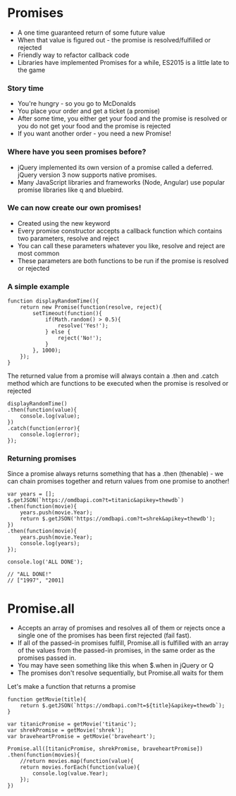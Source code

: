 # Promises

- A one time guaranteed return of some future value
- When that value is figured out - the promise is resolved/fulfilled or rejected
- Friendly way to refactor callback code
- Libraries have implemented Promises for a while, ES2015 is a little late to the game

### Story time

- You're hungry - so you go to McDonalds
- You place your order and get a ticket (a promise)
- After some time, you either get your food and the promise is resolved or you do not get your food and the promise is rejected
- If you want another order - you need a new Promise!

### Where have you seen promises before?
- jQuery implemented its own version of a promise called a deferred. jQuery version 3 now supports native promises.
- Many JavaScript libraries and frameworks (Node, Angular) use popular promise libraries like q and bluebird.

### We can now create our own promises!
- Created using the new keyword
- Every promise constructor accepts a callback function which contains two parameters, resolve and reject
- You can call these parameters whatever you like, resolve and reject are most common
- These parameters are both functions to be run if the promise is resolved or rejected

### A simple example
```
function displayRandomTime(){
    return new Promise(function(resolve, reject){
        setTimeout(function(){
            if(Math.random() > 0.5){
                resolve('Yes!');
            } else {
                reject('No!');
            }
        }, 1000);
    });
}
```
The returned value from a promise will always contain a .then and .catch method which are functions to be executed when the promise is resolved or rejected
```
displayRandomTime()
.then(function(value){
    console.log(value);
})
.catch(function(error){
    console.log(error);
});
```

### Returning promises
Since a promise always returns something that has a .then (thenable) - we can chain promises together and return values from one promise to another!

```
var years = [];
$.getJSON(`https://omdbapi.com?t=titanic&apikey=thewdb`)
.then(function(movie){
    years.push(movie.Year);
    return $.getJSON('https://omdbapi.com?t=shrek&apikey=thewdb'); 
})
.then(function(movie){
    years.push(movie.Year);
    console.log(years);
});

console.log('ALL DONE');

// "ALL DONE!"
// ["1997", "2001]
```

# Promise.all
- Accepts an array of promises and resolves all of them or rejects once a single one of the promises has been first rejected (fail fast).
- If all of the passed-in promises fulfill, Promise.all is fulfilled with an array of the values from the passed-in promises, in the same order as the promises passed in.
- You may have seen something like this when $.when in jQuery or Q
- The promises don't resolve sequentially, but Promise.all waits for them

Let's make a function that returns a promise
```
function getMovie(title){
    return $.getJSON(`https://omdbapi.com?t=${title}&apikey=thewdb`);
}

var titanicPromise = getMovie('titanic');
var shrekPromise = getMovie('shrek');
var braveheartPromise = getMovie('braveheart');

```
```
Promise.all([titanicPromise, shrekPromise, braveheartPromise])
.then(function(movies){
    //return movies.map(function(value){
    return movies.forEach(function(value){
        console.log(value.Year);
    });
})
```